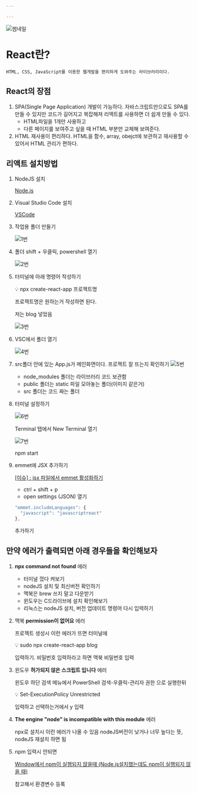 ```yaml
---

---
```


![썸네일](./thumbnail.png)
# React란?
    
    HTML, CSS, JavaScript를 이용한 웹개발을 편리하게 도와주는 라이브러리이다.
    
## React의 장점
1.    SPA(Single Page Application) 개발이 가능하다.
    자바스크립트만으로도 SPA를 만들 수 있지만 코드가 길어지고 복잡해져 리액트를 사용하면 더 쉽게 만들 수 있다.
        - HTML파일을 1개만 사용하고
        - 다른 페이지를 보여주고 싶을 때 HTML 부분만 교체해 보여준다.
2. HTML 재사용이 편리하다.
        HTML을 함수, array, obejct에 보관하고 재사용할 수 있어서 HTML 관리가 편하다.
        
## 리액트 설치방법
1. NodeJS 설치
    
    [Node.js](https://nodejs.org/ko)
    
2. Visual Studio Code 설치
    
    [VSCode](https://code.visualstudio.com/)
    
3. 작업용 폴더 만들기
    
    ![1번](./image1.png)
    
4. 폴더 shift + 우클릭, powershell 열기
    
    ![2번](./image2.png)
    
5. 터미널에 아래 명령어 작성하기
    
    <aside>
    💡 npx create-react-app 프로젝트명
    
    </aside>
    
    프로젝트명은 원하는거 작성하면 된다.
    
    저는 blog 넣었음

    ![3번](./image3.png)
    
6. VSC에서 폴더 열기
    
    ![4번](./image4.png)
    
7. src폴더 안에 있는 App.js가 메인화면이다.
프로젝트 잘 뜨는지 확인하기
    ![5번](./image5.png)
    
    - node_modules 폴더는 라이브러리 코드 보관함
    - public 폴더는 static 파일 모아놓는 폴더(이미지 같은거)
    - src 폴더는 코드 짜는 폴더
8. 터미널 설정하기
    
    ![6번](./image6.png)
    
    Terminal 탭에서 New Terminal 열기
    
    ![7번](./image7.png)
    <aside>
    npm start
    <aside/>
    
9. emmet에 JSX 추가하기
    
    [[이슈] : jsx 파일에서 emmet 활성화하기](https://merrily-code.tistory.com/167)
    
    - ctrl + shift + p
    - open settings (JSON) 열기
    
    ```jsx
    "emmet.includeLanguages": {
      "javascript": "javascriptreact"
    },
    ```
    
    추가하기

## 만약 에러가 출력되면 아래 경우들을 확인해보자
1. **npx command not found** 에러
    - 터미널 껐다 켜보기
    - nodeJS 설치 및 최신버전 확인하기
    - 맥북은 brew 쓰지 말고 다운받기
    - 윈도우는 C드라이브에 설치 확인해보기
    - 리눅스는 nodeJS 설치, 버전 업데이트 명령어 다시 입력하기
2. 맥북 **permission이 없어요** 에러
    
    프로젝트 생성시 이런 에러가 뜨면 터미널에
    
    <aside>
    💡 sudo npx create-react-app blog
    
    </aside>
    
    입력하기. 비밀번호 입력하라고 하면 맥북 비밀번호 입력
    
3. 윈도우 **허가되지 않은 스크립트 입니다** 에러
    
    윈도우 하단 검색 메뉴에서 PowerShell 검색-우클릭-관리자 권한 으로 실행한뒤
    
    <aside>
    💡 Set-ExecutionPolicy Unrestricted
    
    </aside>
    
    입력하고 선택하는거에서 y 입력
    
4. **The engine "node" is incompatible with this module** 에러
    
    npx로 설치시 이런 에러가 나올 수 있음 nodeJS버전이 낮거나 너무 높다는 뜻, nodeJS 재설치 하면 됨
    
5. npm 입력시 안되면
    
    [Window에서 npm이 실행되지 않을때 (Node.js설치했는데도 npm이 실행되지 않을 때)](https://imspear.tistory.com/31)
    
    참고해서 환경변수 등록